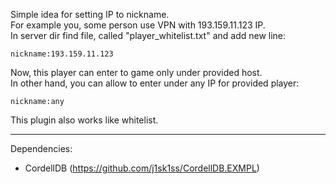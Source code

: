 Simple idea for setting IP to nickname.</br>
For example you, some person use VPN with 193.159.11.123 IP. </br>
In server dir find file, called "player_whitelist.txt" and add new line: </br>
```
nickname:193.159.11.123
```

Now, this player can enter to game only under provided host. </br>
In other hand, you can allow to enter under any IP for provided player: </br>
```
nickname:any
```

This plugin also works like whitelist. </br>

-------------------------------------------------------------------------
Dependencies:  </br>
- CordellDB (https://github.com/j1sk1ss/CordellDB.EXMPL)

